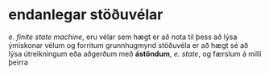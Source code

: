 # endanlegar stöðuvélar
*e. finite state machine*, eru vélar sem hægt er að nota til þess að lýsa ýmiskonar vélum og forritum
grunnhugmynd stöðuvéla er að hægt sé að lýsa útreikningum eða aðgerðum með **ástöndum**, *e. state*, og færslum á milli þeirra

